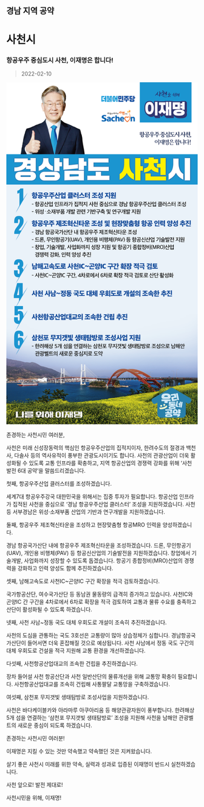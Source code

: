 ## 경남 지역 공약

# 사천시

### 항공우주 중심도시 사천, 이재명은 합니다!
> 2022-02-10

![사천시 지역공약](./005_016_007.png)

존경하는 사천시민 여러분,

 

사천은 미래 신성장동력의 핵심인 항공우주산업의 집적지이자, 한려수도의 절경과 백천사, 다솔사 등의 역사유적이 풍부한 관광도시이기도 합니다. 사천의 관광산업이 더욱 활성화될 수 있도록 교통 인프라를 확충하고, 지역 항공산업의 경쟁력 강화를 위해 ‘사천 발전 6대 공약’을 말씀드리겠습니다.

 

첫째, 항공우주산업 클러스터를 조성하겠습니다.

세계7대 항공우주강국 대한민국을 위해서는 집중 투자가 필요합니다. 항공산업 인프라가 집적된 사천을 중심으로 ‘경남 항공우주산업 클러스터’ 조성을 지원하겠습니다. 사천 등 서부경남은 위성‧소재부품 산업의 기반과 연구개발을 지원하겠습니다.

 

둘째, 항공우주 제조혁신타운을 조성하고 현장맞춤형 항공MRO 인력을 양성하겠습니다.

경남 항공국가산단 내에 항공우주 제조혁신타운을 조성하겠습니다. 드론, 무인항공기(UAV), 개인용 비행체(PAV) 등 항공신산업의 기술발전을 지원하겠습니다. 창업에서 기술개발, 사업화까지 성장할 수 있도록 돕겠습니다. 항공기 종합정비(MRO)산업의 경쟁력을 강화하고 인력 양성도 함께 추진하겠습니다.

 

셋째, 남해고속도로 사천IC~곤양IC 구간 확장을 적극 검토하겠습니다.

국가항공산단, 여수국가산단 등 동남권 물동량의 급격히 증가하고 있습니다. 사천IC와 곤양IC 간 구간을 4차로에서 6차로 확장을 적극 검토하여 교통과 물류 수요를 충족하고 산단이 활성화될 수 있도록 하겠습니다.

 

넷째, 사천 사남~정동 국도 대체 우회도로 개설이 조속히 추진하겠습니다.

사천의 도심을 관통하는 국도 3호선은 교통량이 많아 상습정체가 심합니다. 경남항공국가산단이 들어서면 더욱 혼잡해질 것으로 예상됩니다. 사천 사남에서 정동 국도 구간의 대체 우회도로 건설을 적극 지원해 교통 환경을 개선하겠습니다.

 

다섯째, 사천항공산업대교의 조속한 건립을 추진하겠습니다.

장차 들어설 사천 항공산단과 사천 일반산단의 물류개선을 위해 교통망 확충이 필요합니다. 사천항공산업대교를 조속히 건립해 사통팔달 교통망을 구축하겠습니다. 

 

여섯째, 삼천포 무지갯빛 생태탐방로 조성사업을 지원하겠습니다.

사천은 바다케이블카와 아라마루 아쿠아리움 등 해양관광자원이 풍부합니다. 한려해상 5개 섬을 연결하는 ‘삼천포 무지갯빛 생태탐방로’ 조성을 지원해 사천을 남해안 관광벨트의 새로운 중심이 되도록 하겠습니다.

 

 

존경하는 사천시민 여러분!

이재명은 지킬 수 있는 것만 약속했고 약속했던 것은 지켜왔습니다.

살기 좋은 사천시 미래를 위한 약속, 실력과 성과로 입증된 이재명이 반드시 실천하겠습니다. 

 

사천 앞으로! 발전 제대로!

사천시민을 위해, 이재명! 

						